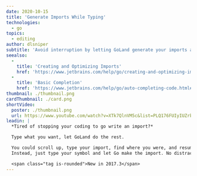 ```yaml
---
date: 2020-10-15
title: 'Generate Imports While Typing'
technologies:
  - go
topics:
  - editing
author: dlsniper
subtitle: 'Avoid interruption by letting GoLand generate your imports as you type.'
seealso:
  - 
    title: 'Creating and Optimizing Imports'
    href: 'https://www.jetbrains.com/help/go/creating-and-optimizing-imports.html'
  - 
    title: 'Basic Completion'
    href: 'https://www.jetbrains.com/help/go/auto-completing-code.html#basic_completion'
thumbnail: ./thumbnail.png
cardThumbnail: ./card.png
shortVideo:
  poster: ./thumbnail.png
  url: https://www.youtube.com/watch?v=XTk7QlnVM5c&list=PLQ176FUIyIUZrbrlz4AY1V8VzBJKZyVlW&index=69
leadin: |
  *Tired of stopping your coding to go write an import?*

  Type what you want, let GoLand do the rest.

  You could scroll up, type your import, find where you were, and resume.
  Instead, just type your symbol and let Go make the import. No distractions.

  <span class="tag is-rounded">New in 2017.3</span>
---
```


